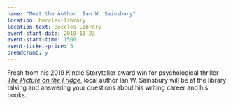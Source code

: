 ```yaml
---
name: "Meet the Author: Ian W. Sainsbury"
location: beccles-library
location-text: Beccles Library
event-start-date: 2019-11-23
event-start-time: 1500
event-ticket-price: 5
breadcrumb: y
---
```


Fresh from his 2019 Kindle Storyteller award win for psychological thriller [<cite>The Picture on the Fridge</cite>](https://suffolk.spydus.co.uk/cgi-bin/spydus.exe/ENQ/OPAC/BIBENQ?BRN=2667289), local author Ian W. Sainsbury will be at the library talking and answering your questions about his writing career and his books.
